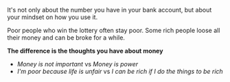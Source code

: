 
It's not only about the number you have in your bank account, but about your mindset on how you use it.

Poor people who win the lottery often stay poor. 
Some rich people loose all their money and can be broke for a while. 


**The difference is the thoughts you have about money** 

- *Money is not important* vs *Money is power*
- *I'm poor because life is unfair* vs *I can be rich if I do the things to be rich*

